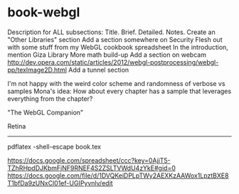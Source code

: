 book-webgl
==========

Description for ALL subsections:
Title. Brief. Detailed.  Notes.
Create an "Other Libraries" section
Add a section somewhere on Security
Flesh out with some stuff from my WebGL cookbook spreadsheet
In the introduction, mention Giza Library
More math build-up
Add a section on webcam
http://dev.opera.com/static/articles/2012/webgl-postprocessing/webgl-pp/texImage2D.html
Add a tunnel section

I'm not happy with the weird color scheme and randomness of verbose vs samples
Mona's idea: How about every chapter has a sample that leverages everything from the chapter?

"The WebGL Companion"

Retina

-------

pdflatex -shell-escape book.tex 

https://docs.google.com/spreadsheet/ccc?key=0AjjT5-TZhRHpdDJKbmFjNF9RNEF4S2ZSLTVWdU4zYkE#gid=0
https://docs.google.com/file/d/1DVQKeiDPLpTWy2AEXKzAAWox1LpztBXE8T1bfDa9zUNxCl01ef-UGIPyvnlv/edit
